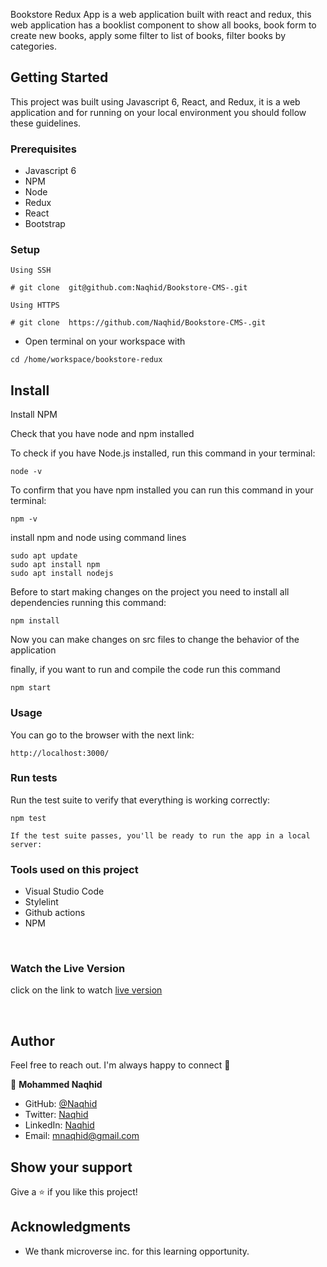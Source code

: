 
Bookstore Redux App is a web application built with react and redux, this web application has a booklist component to show all books, book form to create new books, apply some filter to list of books, filter books by categories.


## Getting Started

This project was built using Javascript 6, React, and Redux, it is a web application and for running on your local environment you should follow these guidelines.


### Prerequisites

- Javascript 6
- NPM
- Node
- Redux
- React
- Bootstrap

### Setup

```
Using SSH 

# git clone  git@github.com:Naqhid/Bookstore-CMS-.git

Using HTTPS

# git clone  https://github.com/Naqhid/Bookstore-CMS-.git

```

+ Open terminal on your workspace with

```
cd /home/workspace/bookstore-redux
```



## Install


Install NPM

Check that you have node and npm installed

To check if you have Node.js installed, run this command in your terminal:


```
node -v
```

To confirm that you have npm installed you can run this command in your terminal:


```
npm -v
```

install  npm and node  using command lines


```
sudo apt update
sudo apt install npm
sudo apt install nodejs
```

Before to start making changes on the project you need to install all dependencies running this command:

```
npm install
```


Now you can make changes on src files to change the behavior of the application

finally, if you want to run and compile the code run this command

```
npm start
```

### Usage

You can go to the browser with the next link:

```
http://localhost:3000/
```


### Run tests

Run the test suite to verify that everything is working correctly:

```
npm test
```
```
If the test suite passes, you'll be ready to run the app in a local server:

```

### Tools used on this project

- Visual Studio Code
- Stylelint
- Github actions
- NPM



<br/>


### Watch the Live Version


click on the link to watch [live version](https://serene-goodall-1ba843.netlify.app/)

<br/>


## Author

Feel free to reach out. I'm always happy to connect :slightly_smiling_face:


👤 **Mohammed Naqhid**

- GitHub: [@Naqhid](https://github.com/Naqhid)
- Twitter: [Naqhid](https://twitter.com/naqhid)
- LinkedIn: [Naqhid](https://www.linkedin.com/in/mohammed-naqhid-ab3080189/)
- Email: mnaqhid@gmail.com



## Show your support

Give a ⭐️ if you like this project!

## Acknowledgments

- We thank microverse inc. for this learning opportunity.




